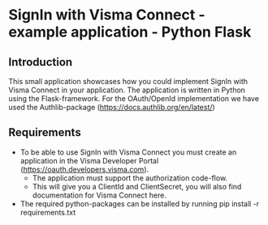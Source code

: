 # SignIn with Visma Connect - example application - Python Flask

## Introduction
This small application showcases how you could implement SignIn with Visma Connect in your application.
The application is written in Python using the Flask-framework.
For the OAuth/OpenId implementation we have used the Authlib-package (https://docs.authlib.org/en/latest/)

## Requirements
* To be able to use SignIn with Visma Connect you must create an application in the Visma Developer Portal (https://oauth.developers.visma.com).
  * The application must support the authorization code-flow.
  * This will give you a ClientId and ClientSecret, you will also find documentation for Visma Connect here.
* The required python-packages can be installed by running pip install -r requirements.txt
